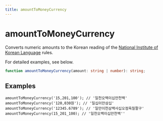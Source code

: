 ```yaml
---
title: amountToMoneyCurrency
---
```


# amountToMoneyCurrency

Converts numeric amounts to the Korean reading of the [National Institute of Korean Language](https://ko.dict.naver.com/#/correct/korean/info?seq=602) rules.

For detailed examples, see below.

```typescript
function amountToMoneyCurrency(amount: string | number): string;
```

## Examples

```tsx
amountToMoneyCurrency('15,201,100'); // '일천오백이십만천백'
amountToMoneyCurrency('120,030원'); // '일십이만삼십'
amountToMoneyCurrency('12345.6789'); // '일만이천삼백사십오점육칠팔구'
amountToMoneyCurrency(15_201_100); // '일천오백이십만천백''
```
